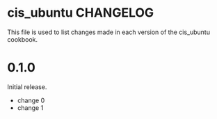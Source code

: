 # cis_ubuntu CHANGELOG

This file is used to list changes made in each version of the cis_ubuntu cookbook.

# 0.1.0

Initial release.

- change 0
- change 1

